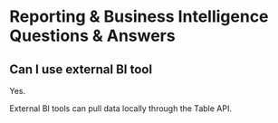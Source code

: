 # Reporting & Business Intelligence Questions & Answers

## Can I use external BI tool

Yes.

External BI tools can pull data locally through the Table API.

